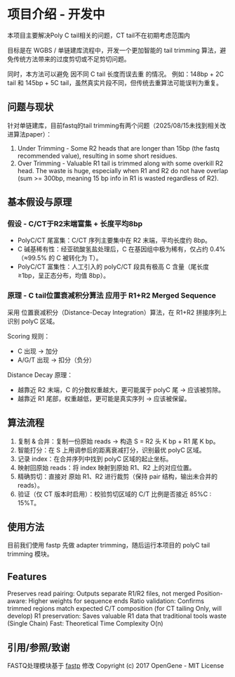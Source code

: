 # 项目介绍 - 开发中
本项目主要解决Poly C tail相关的问题，CT tail不在初期考虑范围内

目标是在 WGBS / 单链建库流程中，开发一个更加智能的 tail trimming 算法，避免传统方法带来的过度剪切或不足剪切问题。

同时，本方法可以避免 因不同 C tail 长度而误去重 的情况。
例如：148bp + 2C tail 和 145bp + 5C tail，虽然真实片段不同，但传统去重算法可能误判为重复。

## 问题与现状
针对单链建库，目前fastq的tail trimming有两个问题（2025/08/15未找到相关改进算法paper）：
1. Under Trimming - Some R2 heads that are longer than 15bp (the fastq recommended value), resulting in some short residues.
3. Over Trimming - Valuable R1 tail is trimmed along with some overkill R2 head. The waste is huge, especially when R1 and R2 do not have overlap (sum >= 300bp, meaning 15 bp info in R1 is wasted regardless of R2).

## 基本假设与原理
### 假设 - C/CT于R2末端富集 + 长度平均8bp
- PolyC/CT 尾富集：C/CT 序列主要集中在 R2 末端，平均长度约 8bp。
- C 碱基稀有性：经亚硫酸氢盐处理后，C 在基因组中极为稀有，仅占约 0.4%（≈99.5% 的 C 被转化为 T）。
- PolyC/CT 富集性：人工引入的 polyC/CT 段具有极高 C 含量（尾长度 ≥1bp，呈正态分布，均值 8bp）。

### 原理 - C tail位置衰减积分算法 应用于 R1+R2 Merged Sequence 
采用 位置衰减积分（Distance-Decay Integration）算法，在 R1+R2 拼接序列上识别 polyC 区域。

Scoring 规则：
- C 出现 → 加分
- A/G/T 出现 → 扣分（负分）

Distance Decay 原理：
- 越靠近 R2 末端，C 的分数权重越大，更可能属于 polyC 尾 → 应该被剪除。
- 越靠近 R1 尾部，权重越低，更可能是真实序列 → 应该被保留。

## 算法流程
1. 复制 & 合并：复制一份原始 reads → 构造 S = R2 头 K bp + R1 尾 K bp。
2. 智能打分：在 S 上用调参后的距离衰减打分，识别最优 polyC 区域。
3. 记录 index：在合并序列中找到 polyC 区域的起止坐标。
4. 映射回原始 reads：将 index 映射到原始 R1、R2 上的对应位置。
5. 精确剪切：直接对 原始 R1、R2 进行裁剪（保持 pair 结构，输出未合并的 reads）。
6. 验证（仅 CT 版本时启用）：校验剪切区域的 C/T 比例是否接近 85%C : 15%T。

## 使用方法
目前我们使用 fastp 先做 adapter trimming，随后运行本项目的 polyC tail trimming 模块。

## Features
Preserves read pairing: Outputs separate R1/R2 files, not merged
Position-aware: Higher weights for sequence ends
Ratio validation: Confirms trimmed regions match expected C/T composition (for CT tailing Only, will develop)
R1 preservation: Saves valuable R1 data that traditional tools waste (Single Chain)
Fast: Theoretical Time Complexity O(n)

## 引用/参照/致谢
FASTQ处理模块基于 [fastp](https://github.com/OpenGene/fastp) 修改
Copyright (c) 2017 OpenGene - MIT License
